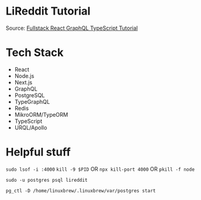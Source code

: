 # LiReddit Tutorial

Source: [Fullstack React GraphQL TypeScript Tutorial](https://www.youtube.com/watch?v=I6ypD7qv3Z8)

# Tech Stack

* React
* Node.js
* Next.js
* GraphQL
* PostgreSQL
* TypeGraphQL
* Redis
* MikroORM/TypeORM
* TypeScript
* URQL/Apollo

# Helpful stuff

`sudo lsof -i :4000`
`kill -9 $PID`
OR
`npx kill-port 4000`
OR
`pkill -f node`

`sudo -u postgres psql lireddit`

`pg_ctl -D /home/linuxbrew/.linuxbrew/var/postgres start`